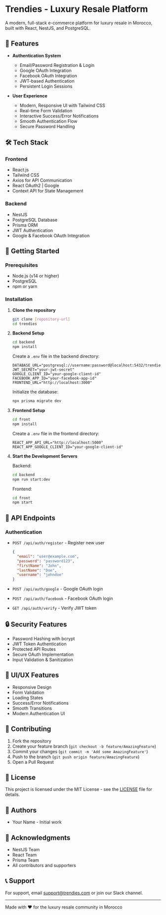 # Trendies - Luxury Resale Platform

A modern, full-stack e-commerce platform for luxury resale in Morocco, built with React, NestJS, and PostgreSQL.

## 🌟 Features

- **Authentication System**
  - Email/Password Registration & Login
  - Google OAuth Integration
  - Facebook OAuth Integration
  - JWT-based Authentication
  - Persistent Login Sessions

- **User Experience**
  - Modern, Responsive UI with Tailwind CSS
  - Real-time Form Validation
  - Interactive Success/Error Notifications
  - Smooth Authentication Flow
  - Secure Password Handling

## 🛠 Tech Stack

### Frontend
- React.js
- Tailwind CSS
- Axios for API Communication
- React OAuth2 | Google
- Context API for State Management

### Backend
- NestJS
- PostgreSQL Database
- Prisma ORM
- JWT Authentication
- Google & Facebook OAuth Integration

## 🚀 Getting Started

### Prerequisites
- Node.js (v14 or higher)
- PostgreSQL
- npm or yarn

### Installation

1. **Clone the repository**
   ```bash
   git clone [repository-url]
   cd trendies
   ```

2. **Backend Setup**
   ```bash
   cd backend
   npm install
   ```

   Create a `.env` file in the backend directory:
   ```
   DATABASE_URL="postgresql://username:password@localhost:5432/trendies"
   JWT_SECRET="your-jwt-secret"
   GOOGLE_CLIENT_ID="your-google-client-id"
   FACEBOOK_APP_ID="your-facebook-app-id"
   FRONTEND_URL="http://localhost:3000"
   ```

   Initialize the database:
   ```bash
   npx prisma migrate dev
   ```

3. **Frontend Setup**
   ```bash
   cd front
   npm install
   ```

   Create a `.env` file in the frontend directory:
   ```
   REACT_APP_API_URL="http://localhost:5000"
   REACT_APP_GOOGLE_CLIENT_ID="your-google-client-id"
   ```

4. **Start the Development Servers**

   Backend:
   ```bash
   cd backend
   npm run start:dev
   ```

   Frontend:
   ```bash
   cd front
   npm start
   ```

## 📝 API Endpoints

### Authentication

- `POST /api/auth/register` - Register new user
  ```json
  {
    "email": "user@example.com",
    "password": "password123",
    "firstName": "John",
    "lastName": "Doe",
    "username": "johndoe"
  }
  ```

- `POST /api/auth/google` - Google OAuth login
- `POST /api/auth/facebook` - Facebook OAuth login
- `GET /api/auth/verify` - Verify JWT token

## 🔒 Security Features

- Password Hashing with bcrypt
- JWT Token Authentication
- Protected API Routes
- Secure OAuth Implementation
- Input Validation & Sanitization

## 🎨 UI/UX Features

- Responsive Design
- Form Validation
- Loading States
- Success/Error Notifications
- Smooth Transitions
- Modern Authentication UI

## 🤝 Contributing

1. Fork the repository
2. Create your feature branch (`git checkout -b feature/AmazingFeature`)
3. Commit your changes (`git commit -m 'Add some AmazingFeature'`)
4. Push to the branch (`git push origin feature/AmazingFeature`)
5. Open a Pull Request

## 📄 License

This project is licensed under the MIT License - see the [LICENSE](LICENSE) file for details.

## 👥 Authors

- Your Name - Initial work

## 🙏 Acknowledgments

- NestJS Team
- React Team
- Prisma Team
- All contributors and supporters

## 📞 Support

For support, email support@trendies.com or join our Slack channel.

---

Made with ❤️ for the luxury resale community in Morocco 